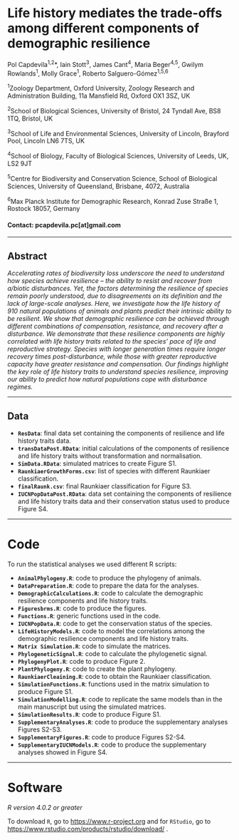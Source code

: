 # Life history mediates the trade-offs among different components of demographic resilience

Pol Capdevila<sup>1,2</sup>*, Iain Stott<sup>3</sup>, James Cant<sup>4</sup>, Maria Beger<sup>4,5</sup>, Gwilym Rowlands<sup>1</sup>, Molly Grace<sup>1</sup>, Roberto Salguero-Gómez<sup>1,5,6</sup>
 
<sup>1</sup>Zoology Department, Oxford University, Zoology Research and Administration Building, 11a Mansfield Rd, Oxford OX1 3SZ, UK

 <sup>2</sup>School of Biological Sciences, University of Bristol, 24 Tyndall Ave, BS8 1TQ, Bristol, UK 
 
 <sup>3</sup>School of Life and Environmental Sciences, University of Lincoln, Brayford Pool, Lincoln LN6 7TS, UK
 
 <sup>4</sup>School of Biology, Faculty of Biological Sciences, University of Leeds, UK, LS2 9JT
 
 <sup>5</sup>Centre for Biodiversity and Conservation Science, School of Biological Sciences, University of Queensland, Brisbane, 4072, Australia
 
 <sup>6</sup>Max Planck Institute for Demographic Research, Konrad Zuse Straße 1, Rostock 18057, Germany

#### Contact: pcapdevila.pc[at]gmail.com

---

## Abstract

_Accelerating rates of biodiversity loss underscore the need to understand how species achieve resilience – the ability to resist and recover from a/biotic disturbances. Yet, the factors determining the resilience of species remain poorly understood, due to disagreements on its definition and the lack of large-scale analyses. Here, we investigate how the life history of 910 natural populations of animals and plants predict their intrinsic ability to be resilient. We show that demographic resilience can be achieved through different combinations of compensation, resistance, and recovery after a disturbance. We demonstrate that these resilience components are highly correlated with life history traits related to the species’ pace of life and reproductive strategy. Species with longer generation times require longer recovery times post-disturbance, while those with greater reproductive capacity have greater resistance and compensation. Our findings highlight the key role of life history traits to understand species resilience, improving our ability to predict how natural populations cope with disturbance regimes._

---

## Data

- __`ResData`__: final data set containing the components of resilience and life history traits data. 
- __`transDataPost.RData`__: initial calculations of the components of resilience and life history traits without transformation and normalisation. 
- __`SimData.RData`__: simulated matrices to create Figure S1.  
- __`RaunkiaerGrowthForms.csv`__: list of species with different Raunkiaer classification.
- __`finalRaunk.csv`__: final Raunkiaer classification for Figure S3.
- __`IUCNPopDataPost.RData`__: data set containing the components of resilience and life history traits data and their conservation status used to produce Figure S4.  

---

# Code

To run the statistical analyses we used different R scripts: 

- __`AnimalPhylogeny.R`__: code to produce the phylogeny of animals.
- __`DataPreparation.R`__: code to prepare the data for the analyses.
- __`DemographicCalculations.R`__: code to calculate the demographic resilience components and life history traits. 
- __`Figuresbrms.R`__: code to produce the figures. 
- __`Functions.R`__: generic functions used in the code.
- __`IUCNPopData.R`__: code to get the conservation status of the species.
- __`LifeHistoryModels.R`__: code to model the correlations among the demographic resilience components and life history traits. 
- __`Matrix Simulation.R`__: code to simulate the matrices. 
- __`PhylogeneticSignal.R`__: code to calculate the phylogenetic signal.
- __`PhylogenyPlot.R`__: code to produce Figure 2.
- __`PlantPhylogeny.R`__: code to create the plant phylogeny. 
- __`RaunkiaerCleaining.R`__: code to obtain the Raunkiaer classification. 
- __`SimulationFunctions.R`__: functions used in the matrix simulation to produce Figure S1.
- __`SimulationModelling.R`__: code to replicate the same models than in the main manuscript but using the simulated matrices.
- __`SimulationResults.R`__: code to produce Figure S1. 
- __`SupplementaryAnalyses.R`__: code to produce the supplementary analyses Figures S2-S3. 
- __`SupplementaryFigures.R`__: code to produce Figures S2-S4. 
- __`SupplementaryIUCNModels.R`__: code to produce the supplementary analyses showed in Figure S4. 

 
---

# Software

_R version 4.0.2 or greater_

To download `R`, go to https://www.r-project.org and for `RStudio`, go to https://www.rstudio.com/products/rstudio/download/ .



